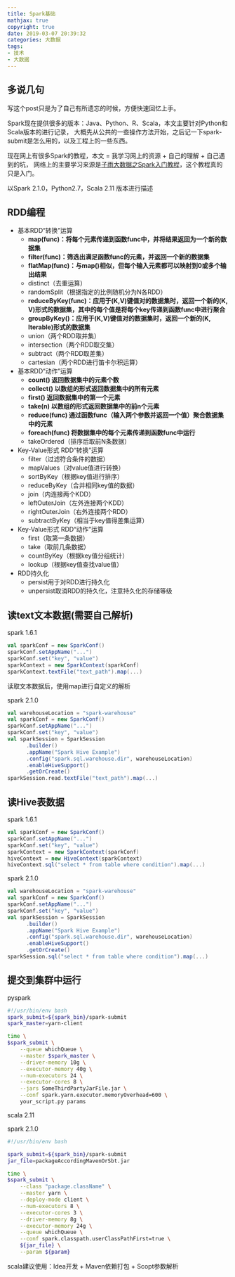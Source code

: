 ```yaml
---
title: Spark基础
mathjax: true
copyright: true
date: 2019-03-07 20:39:32
categories: 大数据
tags:
- 技术
- 大数据
---
```


## 多说几句

写这个post只是为了自己有所遗忘的时候，方便快速回忆上手。

Spark现在提供很多的版本：Java、Python、R、Scala，本文主要针对Python和Scala版本的进行记录，
大概先从公共的一些操作方法开始，之后记一下spark-submit是怎么用的，以及工程上的一些东西。

现在网上有很多Spark的教程，本文 = 我学习网上的资源 + 自己的理解 + 自己遇到的坑，
网络上的主要学习来源是[子雨大数据之Spark入门教程](http://dblab.xmu.edu.cn/blog/spark/)，这个教程真的只是入门。

以Spark 2.1.0，Python2.7，Scala 2.11 版本进行描述

## RDD编程

- 基本RDD“转换”运算
    - **map(func)：将每个元素传递到函数func中，并将结果返回为一个新的数据集**
    - **filter(func)：筛选出满足函数func的元素，并返回一个新的数据集**
    - **flatMap(func)：与map()相似，但每个输入元素都可以映射到0或多个输出结果**
    - distinct（去重运算）
    - randomSplit（根据指定的比例随机分为N各RDD）
    - **reduceByKey(func)：应用于(K,V)键值对的数据集时，返回一个新的(K, V)形式的数据集，其中的每个值是将每个key传递到函数func中进行聚合**
    - **groupByKey()：应用于(K,V)键值对的数据集时，返回一个新的(K, Iterable)形式的数据集**
    - union（两个RDD取并集）
    - intersection（两个RDD取交集）
    - subtract（两个RDD取差集）
    - cartesian（两个RDD进行笛卡尔积运算）
- 基本RDD“动作”运算
    - **count() 返回数据集中的元素个数**
    - **collect() 以数组的形式返回数据集中的所有元素**
    - **first() 返回数据集中的第一个元素**
    - **take(n) 以数组的形式返回数据集中的前n个元素**
    - **reduce(func) 通过函数func（输入两个参数并返回一个值）聚合数据集中的元素**
    - **foreach(func) 将数据集中的每个元素传递到函数func中运行**
    - takeOrdered（排序后取前N条数据）
- Key-Value形式 RDD“转换”运算
    - filter（过滤符合条件的数据）
    - mapValues（对value值进行转换）
    - sortByKey（根据key值进行排序）
    - reduceByKey（合并相同key值的数据）
    - join（内连接两个KDD）
    - leftOuterJoin（左外连接两个KDD）
    - rightOuterJoin（右外连接两个RDD）
    - subtractByKey（相当于key值得差集运算）
- Key-Value形式 RDD“动作”运算
    - first（取第一条数据）
    - take（取前几条数据）
    - countByKey（根据key值分组统计）
    - lookup（根据key值查找value值）
- RDD持久化
    - persist用于对RDD进行持久化
    - unpersist取消RDD的持久化，注意持久化的存储等级


## 读text文本数据(需要自己解析)

spark 1.6.1

```scala
val sparkConf = new SparkConf()
sparkConf.setAppName("...")
sparkConf.set("key", "value")
sparkContext = new SparkContext(sparkConf)
sparkContext.textFile("text_path").map(...)
```

读取文本数据后，使用map进行自定义的解析

spark 2.1.0

```scala
val warehouseLocation = "spark-warehouse"
val sparkConf = new SparkConf()
sparkConf.setAppName("...")
sparkConf.set("key", "value")
val sparkSession = SparkSession
      .builder()
      .appName("Spark Hive Example")
      .config("spark.sql.warehouse.dir", warehouseLocation)
      .enableHiveSupport()
      .getOrCreate()
sparkSession.read.textFile("text_path").map(...)
```

## 读Hive表数据

spark 1.6.1

```scala
val sparkConf = new SparkConf()
sparkConf.setAppName("...")
sparkConf.set("key", "value")
sparkContext = new SparkContext(sparkConf)
hiveContext = new HiveContext(sparkContext)
hiveContext.sql("select * from table where condition").map(...)
```


spark 2.1.0

```scala
val warehouseLocation = "spark-warehouse"
val sparkConf = new SparkConf()
sparkConf.setAppName("...")
sparkConf.set("key", "value")
val sparkSession = SparkSession
      .builder()
      .appName("Spark Hive Example")
      .config("spark.sql.warehouse.dir", warehouseLocation)
      .enableHiveSupport()
      .getOrCreate()
sparkSession.sql("select * from table where condition").map(...)
```

## 提交到集群中运行

pyspark

```bash
#!/usr/bin/env bash
spark_submit=${spark_bin}/spark-submit
spark_master=yarn-client

time \
$spark_submit \
	--queue whichQueue \
	--master $spark_master \
	--driver-memory 10g \
	--executor-memory 40g \
	--num-executors 24 \
	--executor-cores 8 \
	--jars SomeThirdPartyJarFile.jar \
	--conf spark.yarn.executor.memoryOverhead=600 \
	your_script.py params
```

scala 2.11 

spark 2.1.0

```bash
#!/usr/bin/env bash

spark_submit=${spark_bin}/spark-submit
jar_file=packageAccordingMavenOrSbt.jar

time \
$spark_submit \
    --class "package.className" \
    --master yarn \
    --deploy-mode client \
    --num-executors 8 \
    --executor-cores 3 \
    --driver-memory 8g \
    --executor-memory 24g \
    --queue whichQueue \
    --conf spark.classpath.userClassPathFirst=true \
    ${jar_file} \
    --param ${param}
```

scala建议使用：Idea开发 + Maven依赖打包 + Scopt参数解析